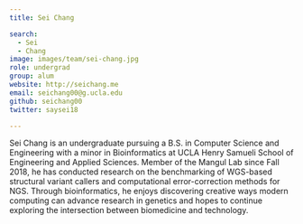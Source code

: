```yaml
---
title: Sei Chang

search:
  - Sei
  - Chang
image: images/team/sei-chang.jpg
role: undergrad
group: alum
website: http://seichang.me
email: seichang00@g.ucla.edu
github: seichang00
twitter: saysei18

---
```


Sei Chang is an undergraduate pursuing a B.S. in Computer Science and Engineering with a minor in Bioinformatics at UCLA Henry Samueli School of Engineering and Applied Sciences. Member of the Mangul Lab since Fall 2018, he has conducted research on the benchmarking of WGS-based structural variant callers and computational error-correction methods for NGS. Through bioinformatics, he enjoys discovering creative ways modern computing can advance research in genetics and hopes to continue exploring the intersection between biomedicine and technology.
